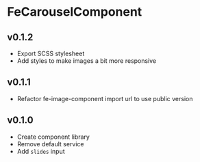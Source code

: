 # FeCarouselComponent

## v0.1.2

- Export SCSS stylesheet
- Add styles to make images a bit more responsive

## v0.1.1

- Refactor fe-image-component import url to use public version

## v0.1.0

- Create component library
- Remove default service
- Add `slides` input
